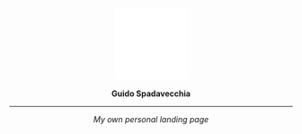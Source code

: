 <p align="center">
  <img src="https://github.com/guidospadavecchia/guidospadavecchia.github.io/blob/master/images/logo-big.png">
</p>
<p align="center">
  <b>Guido Spadavecchia</b>
</p>

***

<p align="center">
  <i>My own personal landing page</i>
</p>
